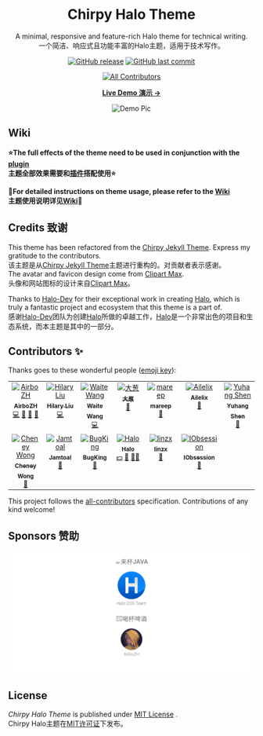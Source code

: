 <div align="center">

  # Chirpy Halo Theme

  A minimal, responsive and feature-rich Halo theme for technical writing.  
  一个简洁、响应式且功能丰富的Halo主题，适用于技术写作。

<a href="https://github.com/AirboZH/halo-theme-chirpy/releases"><img alt="GitHub release" src="https://img.shields.io/github/release/AirboZH/halo-theme-chirpy.svg?style=flat-square&include_prereleases" /></a>
<a href="https://github.com/AirboZH/halo-theme-chirpy/commits"><img alt="GitHub last commit" src="https://img.shields.io/github/last-commit/AirboZH/halo-theme-chirpy.svg?style=flat-square" /></a>
<!-- ALL-CONTRIBUTORS-BADGE:START - Do not remove or modify this section -->
[![All Contributors](https://img.shields.io/badge/all_contributors-13-orange.svg?style=flat-square)](#contributors-)
<!-- ALL-CONTRIBUTORS-BADGE:END -->
  [**Live Demo 演示 →**][demo]
  
  ![Demo Pic](https://cdn.airbozh.cn/blog/%E5%BE%AE%E4%BF%A1%E6%88%AA%E5%9B%BE_20230715011526.jpg)

</div>

## Wiki
**⭐The full effects of the theme need to be used in conjunction with the [plugin](https://github.com/AirboZH/halo-plugin-chirpy)**  
**主题全部效果需要和[插件](https://github.com/AirboZH/halo-plugin-chirpy)搭配使用⭐**

**📕For detailed instructions on theme usage, please refer to the [Wiki](https://github.com/AirboZH/halo-theme-chirpy/wiki)**  
**主题使用说明详见[Wiki](https://github.com/AirboZH/halo-theme-chirpy/wiki)📕**

## Credits 致谢

This theme has been refactored from the [Chirpy Jekyll Theme][origin-github]. Express my gratitude to the contributors.  
该主题是从[Chirpy Jekyll Theme][origin-github]主题进行重构的。对贡献者表示感谢。  
The avatar and favicon design come from [Clipart Max][image].  
头像和网站图标的设计来自[Clipart Max][image]。

Thanks to [Halo-Dev][halo-dev] for their exceptional work in creating [Halo][halo], which is truly a fantastic project and ecosystem that this theme is a part of.  
感谢[Halo-Dev][halo-dev]团队为创建[Halo][halo]所做的卓越工作，[Halo][halo]是一个非常出色的项目和生态系统，而本主题是其中的一部分。

## Contributors ✨

Thanks goes to these wonderful people ([emoji key](https://allcontributors.org/docs/en/emoji-key)):

<!-- ALL-CONTRIBUTORS-LIST:START - Do not remove or modify this section -->
<!-- prettier-ignore-start -->
<!-- markdownlint-disable -->
<table>
  <tbody>
    <tr>
      <td align="center" valign="top" width="14.28%"><a href="http://airbozh.cn"><img src="https://avatars.githubusercontent.com/u/50261327?v=4?s=100" width="100px;" alt="AirboZH"/><br /><sub><b>AirboZH</b></sub></a><br /><a href="https://github.com/AirboZH/halo-theme-chirpy/commits?author=AirboZH" title="Code">💻</a> <a href="#maintenance-AirboZH" title="Maintenance">🚧</a> <a href="https://github.com/AirboZH/halo-theme-chirpy/commits?author=AirboZH" title="Documentation">📖</a> <a href="https://github.com/AirboZH/halo-theme-chirpy/pulls?q=is%3Apr+reviewed-by%3AAirboZH" title="Reviewed Pull Requests">👀</a></td>
      <td align="center" valign="top" width="14.28%"><a href="https://github.com/GodlessLiu"><img src="https://avatars.githubusercontent.com/u/110895612?v=4?s=100" width="100px;" alt="Hilary Liu"/><br /><sub><b>Hilary Liu</b></sub></a><br /><a href="https://github.com/AirboZH/halo-theme-chirpy/commits?author=GodlessLiu" title="Code">💻</a></td>
      <td align="center" valign="top" width="14.28%"><a href="http://waite.wang"><img src="https://avatars.githubusercontent.com/u/75354124?v=4?s=100" width="100px;" alt="Waite Wang"/><br /><sub><b>Waite Wang</b></sub></a><br /><a href="https://github.com/AirboZH/halo-theme-chirpy/commits?author=waite0603" title="Code">💻</a></td>
      <td align="center" valign="top" width="14.28%"><a href="http://ll1025.cn"><img src="https://avatars.githubusercontent.com/u/62319007?v=4?s=100" width="100px;" alt="大葱"/><br /><sub><b>大葱</b></sub></a><br /><a href="https://github.com/AirboZH/halo-theme-chirpy/issues?q=author%3ADacong-wu" title="Bug reports">🐛</a></td>
      <td align="center" valign="top" width="14.28%"><a href="http://mareep.net"><img src="https://avatars.githubusercontent.com/u/62206240?v=4?s=100" width="100px;" alt="mareep"/><br /><sub><b>mareep</b></sub></a><br /><a href="https://github.com/AirboZH/halo-theme-chirpy/issues?q=author%3Avveg26" title="Bug reports">🐛</a></td>
      <td align="center" valign="top" width="14.28%"><a href="https://blog.ailelix.tech"><img src="https://avatars.githubusercontent.com/u/46298182?v=4?s=100" width="100px;" alt="Ailelix"/><br /><sub><b>Ailelix</b></sub></a><br /><a href="https://github.com/AirboZH/halo-theme-chirpy/issues?q=author%3Accxxvv77" title="Bug reports">🐛</a></td>
      <td align="center" valign="top" width="14.28%"><a href="https://www.novashen.top/"><img src="https://avatars.githubusercontent.com/u/122534619?v=4?s=100" width="100px;" alt="Yuhang Shen"/><br /><sub><b>Yuhang Shen</b></sub></a><br /><a href="#ideas-NovaShen555" title="Ideas, Planning, & Feedback">🤔</a></td>
    </tr>
    <tr>
      <td align="center" valign="top" width="14.28%"><a href="http://gpio.me"><img src="https://avatars.githubusercontent.com/u/3754333?v=4?s=100" width="100px;" alt="Cheney Wong"/><br /><sub><b>Cheney Wong</b></sub></a><br /><a href="#ideas-CheneyWong" title="Ideas, Planning, & Feedback">🤔</a></td>
      <td align="center" valign="top" width="14.28%"><a href="https://www.yazizzy.top/"><img src="https://avatars.githubusercontent.com/u/91370415?v=4?s=100" width="100px;" alt="Jamtoal"/><br /><sub><b>Jamtoal</b></sub></a><br /><a href="https://github.com/AirboZH/halo-theme-chirpy/issues?q=author%3AJamtoal" title="Bug reports">🐛</a></td>
      <td align="center" valign="top" width="14.28%"><a href="https://github.com/wan92hen"><img src="https://avatars.githubusercontent.com/u/27671436?v=4?s=100" width="100px;" alt="BugKing"/><br /><sub><b>BugKing</b></sub></a><br /><a href="https://github.com/AirboZH/halo-theme-chirpy/issues?q=author%3Awan92hen" title="Bug reports">🐛</a></td>
      <td align="center" valign="top" width="14.28%"><a href="https://halo.run"><img src="https://avatars.githubusercontent.com/u/48195280?v=4?s=100" width="100px;" alt="Halo"/><br /><sub><b>Halo</b></sub></a><br /><a href="#financial-halo-dev" title="Financial">💵</a> <a href="#plugin-halo-dev" title="Plugin/utility libraries">🔌</a> <a href="#mentoring-halo-dev" title="Mentoring">🧑‍🏫</a></td>
      <td align="center" valign="top" width="14.28%"><a href="https://github.com/SinclairLin"><img src="https://avatars.githubusercontent.com/u/109134798?v=4?s=100" width="100px;" alt="linzx"/><br /><sub><b>linzx</b></sub></a><br /><a href="#ideas-SinclairLin" title="Ideas, Planning, & Feedback">🤔</a></td>
      <td align="center" valign="top" width="14.28%"><a href="https://github.com/IObsession"><img src="https://avatars.githubusercontent.com/u/83881232?v=4?s=100" width="100px;" alt="IObsession"/><br /><sub><b>IObsession</b></sub></a><br /><a href="https://github.com/AirboZH/halo-theme-chirpy/issues?q=author%3AIObsession" title="Bug reports">🐛</a></td>
    </tr>
  </tbody>
</table>

<!-- markdownlint-restore -->
<!-- prettier-ignore-end -->

<!-- ALL-CONTRIBUTORS-LIST:END -->

This project follows the [all-contributors](https://github.com/all-contributors/all-contributors) specification. Contributions of any kind welcome!

## Sponsors 赞助
[![sponsors](https://github.com/AirboZH/sponsor-images/blob/main/sponsorkit/sponsors.svg)](https://afdian.net/a/airbozh)

## License

*Chirpy Halo Theme* is published under [MIT License][mit] .  
Chirpy Halo主题在[MIT许可证][mit]下发布。


[halo]: https://github.com/halo-dev/halo
[halo-dev]: https://github.com/halo-dev
[image]: https://www.clipartmax.com/middle/m2i8b1m2K9Z5m2K9_ant-clipart-childrens-ant-cute/
[demo]: https://www.airbozh.cn
[mit]: https://github.com/AirboZH/halo-theme-chirpy/blob/master/LICENSE
[origin-github]: https://github.com/cotes2020/jekyll-theme-chirpy
[front-awesome-icons]: https://fontawesome.com/search?o=r&m=free

